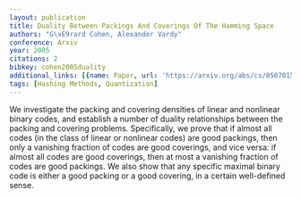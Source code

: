 ```yaml
---
layout: publication
title: Duality Between Packings And Coverings Of The Hamming Space
authors: "G\xE9rard Cohen, Alexander Vardy"
conference: Arxiv
year: 2005
citations: 2
bibkey: cohen2005duality
additional_links: [{name: Paper, url: 'https://arxiv.org/abs/cs/0507015'}]
tags: [Hashing Methods, Quantization]
---
```

We investigate the packing and covering densities of linear and nonlinear
binary codes, and establish a number of duality relationships between the
packing and covering problems. Specifically, we prove that if almost all codes
(in the class of linear or nonlinear codes) are good packings, then only a
vanishing fraction of codes are good coverings, and vice versa: if almost all
codes are good coverings, then at most a vanishing fraction of codes are good
packings. We also show that any specific maximal binary code is either a good
packing or a good covering, in a certain well-defined sense.